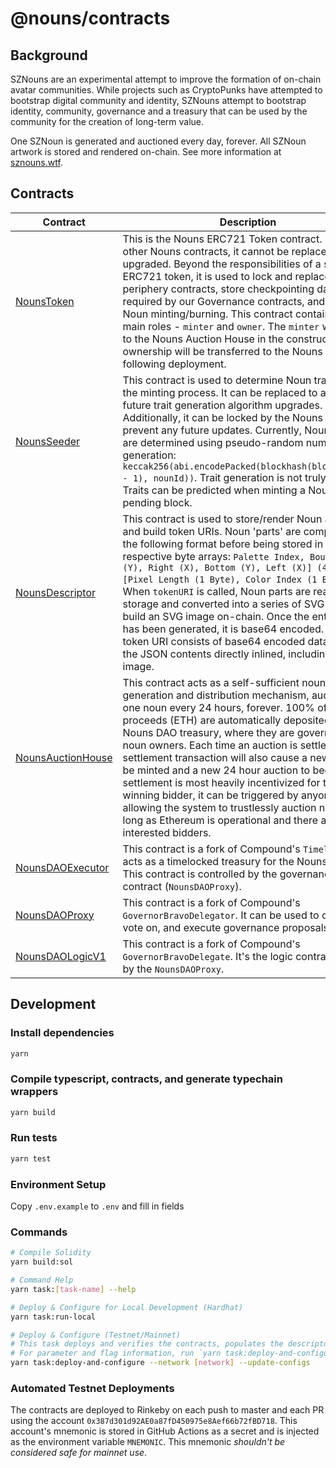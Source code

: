 # @nouns/contracts

## Background

SZNouns are an experimental attempt to improve the formation of on-chain avatar communities. While projects such as CryptoPunks have attempted to bootstrap digital community and identity, SZNouns attempt to bootstrap identity, community, governance and a treasury that can be used by the community for the creation of long-term value.

One SZNoun is generated and auctioned every day, forever. All SZNoun artwork is stored and rendered on-chain. See more information at [sznouns.wtf](https://sznouns.wtf/).

## Contracts

| Contract                                                        | Description                                                                                                                                                                                                                                                                                                                                                                                                                                                                                                                                                                                                                             | Address                                                                                                               |
| --------------------------------------------------------------- | --------------------------------------------------------------------------------------------------------------------------------------------------------------------------------------------------------------------------------------------------------------------------------------------------------------------------------------------------------------------------------------------------------------------------------------------------------------------------------------------------------------------------------------------------------------------------------------------------------------------------------------- | --------------------------------------------------------------------------------------------------------------------- |
| [NounsToken](./contracts/NounsToken.sol)                        | This is the Nouns ERC721 Token contract. Unlike other Nouns contracts, it cannot be replaced or upgraded. Beyond the responsibilities of a standard ERC721 token, it is used to lock and replace periphery contracts, store checkpointing data required by our Governance contracts, and control Noun minting/burning. This contract contains two main roles - `minter` and `owner`. The `minter` will be set to the Nouns Auction House in the constructor and ownership will be transferred to the Nouns DAO following deployment.                                                                                                    | [0x9C8fF314C9Bc7F6e59A9d9225Fb22946427eDC03](https://etherscan.io/address/0x9C8fF314C9Bc7F6e59A9d9225Fb22946427eDC03) |
| [NounsSeeder](./contracts/NounsSeeder.sol)                      | This contract is used to determine Noun traits during the minting process. It can be replaced to allow for future trait generation algorithm upgrades. Additionally, it can be locked by the Nouns DAO to prevent any future updates. Currently, Noun traits are determined using pseudo-random number generation: `keccak256(abi.encodePacked(blockhash(block.number - 1), nounId))`. Trait generation is not truly random. Traits can be predicted when minting a Noun on the pending block.                                                                                                                                          | [0xCC8a0FB5ab3C7132c1b2A0109142Fb112c4Ce515](https://etherscan.io/address/0xCC8a0FB5ab3C7132c1b2A0109142Fb112c4Ce515) |
| [NounsDescriptor](./contracts/NounsDescriptor.sol)              | This contract is used to store/render Noun artwork and build token URIs. Noun 'parts' are compressed in the following format before being stored in their respective byte arrays: `Palette Index, Bounds [Top (Y), Right (X), Bottom (Y), Left (X)] (4 Bytes), [Pixel Length (1 Byte), Color Index (1 Byte)][]`. When `tokenURI` is called, Noun parts are read from storage and converted into a series of SVG rects to build an SVG image on-chain. Once the entire SVG has been generated, it is base64 encoded. The token URI consists of base64 encoded data URI with the JSON contents directly inlined, including the SVG image. | [0x0Cfdb3Ba1694c2bb2CFACB0339ad7b1Ae5932B63](https://etherscan.io/address/0x0Cfdb3Ba1694c2bb2CFACB0339ad7b1Ae5932B63) |
| [NounsAuctionHouse](./contracts/NounsAuctionHouse.sol)          | This contract acts as a self-sufficient noun generation and distribution mechanism, auctioning one noun every 24 hours, forever. 100% of auction proceeds (ETH) are automatically deposited in the Nouns DAO treasury, where they are governed by noun owners. Each time an auction is settled, the settlement transaction will also cause a new noun to be minted and a new 24 hour auction to begin. While settlement is most heavily incentivized for the winning bidder, it can be triggered by anyone, allowing the system to trustlessly auction nouns as long as Ethereum is operational and there are interested bidders.       | [0xF15a943787014461d94da08aD4040f79Cd7c124e](https://etherscan.io/address/0xF15a943787014461d94da08aD4040f79Cd7c124e) |
| [NounsDAOExecutor](./contracts/governance/NounsDAOExecutor.sol) | This contract is a fork of Compound's `Timelock`. It acts as a timelocked treasury for the Nouns DAO. This contract is controlled by the governance contract (`NounsDAOProxy`).                                                                                                                                                                                                                                                                                                                                                                                                                                                         | [0x0BC3807Ec262cB779b38D65b38158acC3bfedE10](https://etherscan.io/address/0x0BC3807Ec262cB779b38D65b38158acC3bfedE10) |
| [NounsDAOProxy](./contracts/governance/NounsDAOProxy.sol)       | This contract is a fork of Compound's `GovernorBravoDelegator`. It can be used to create, vote on, and execute governance proposals.                                                                                                                                                                                                                                                                                                                                                                                                                                                                                                    | [0x6f3E6272A167e8AcCb32072d08E0957F9c79223d](https://etherscan.io/address/0x6f3E6272A167e8AcCb32072d08E0957F9c79223d) |
| [NounsDAOLogicV1](./contracts/governance/NounsDAOLogicV1.sol)   | This contract is a fork of Compound's `GovernorBravoDelegate`. It's the logic contract used by the `NounsDAOProxy`.                                                                                                                                                                                                                                                                                                                                                                                                                                                                                                                     | [0xa43aFE317985726E4e194eb061Af77fbCb43F944](https://etherscan.io/address/0xa43aFE317985726E4e194eb061Af77fbCb43F944) |

## Development

### Install dependencies

```sh
yarn
```

### Compile typescript, contracts, and generate typechain wrappers

```sh
yarn build
```

### Run tests

```sh
yarn test
```

### Environment Setup

Copy `.env.example` to `.env` and fill in fields

### Commands

```sh
# Compile Solidity
yarn build:sol

# Command Help
yarn task:[task-name] --help

# Deploy & Configure for Local Development (Hardhat)
yarn task:run-local

# Deploy & Configure (Testnet/Mainnet)
# This task deploys and verifies the contracts, populates the descriptor, and transfers contract ownership.
# For parameter and flag information, run `yarn task:deploy-and-configure --help`.
yarn task:deploy-and-configure --network [network] --update-configs
```

### Automated Testnet Deployments

The contracts are deployed to Rinkeby on each push to master and each PR using the account `0x387d301d92AE0a87fD450975e8Aef66b72fBD718`. This account's mnemonic is stored in GitHub Actions as a secret and is injected as the environment variable `MNEMONIC`. This mnemonic _shouldn't be considered safe for mainnet use_.
